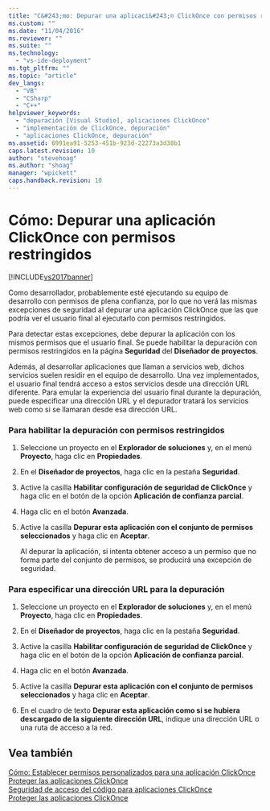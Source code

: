 ```yaml
---
title: "C&#243;mo: Depurar una aplicaci&#243;n ClickOnce con permisos restringidos | Microsoft Docs"
ms.custom: ""
ms.date: "11/04/2016"
ms.reviewer: ""
ms.suite: ""
ms.technology: 
  - "vs-ide-deployment"
ms.tgt_pltfrm: ""
ms.topic: "article"
dev_langs: 
  - "VB"
  - "CSharp"
  - "C++"
helpviewer_keywords: 
  - "depuración [Visual Studio], aplicaciones ClickOnce"
  - "implementación de ClickOnce, depuración"
  - "aplicaciones ClickOnce, depuración"
ms.assetid: 6991ea91-5253-451b-923d-22273a3d38b1
caps.latest.revision: 10
author: "stevehoag"
ms.author: "shoag"
manager: "wpickett"
caps.handback.revision: 10
---
```

# C&#243;mo: Depurar una aplicaci&#243;n ClickOnce con permisos restringidos
[!INCLUDE[vs2017banner](../code-quality/includes/vs2017banner.md)]

Como desarrollador, probablemente esté ejecutando su equipo de desarrollo con permisos de plena confianza, por lo que no verá las mismas excepciones de seguridad al depurar una aplicación ClickOnce que las que podría ver el usuario final al ejecutarlo con permisos restringidos.  
  
 Para detectar estas excepciones, debe depurar la aplicación con los mismos permisos que el usuario final. Se puede habilitar la depuración con permisos restringidos en la página **Seguridad** del **Diseñador de proyectos**.  
  
 Además, al desarrollar aplicaciones que llaman a servicios web, dichos servicios suelen residir en el equipo de desarrollo. Una vez implementados, el usuario final tendrá acceso a estos servicios desde una dirección URL diferente. Para emular la experiencia del usuario final durante la depuración, puede especificar una dirección URL y el depurador tratará los servicios web como si se llamaran desde esa dirección URL.  
  
### Para habilitar la depuración con permisos restringidos  
  
1.  Seleccione un proyecto en el **Explorador de soluciones** y, en el menú **Proyecto**, haga clic en **Propiedades**.  
  
2.  En el **Diseñador de proyectos**, haga clic en la pestaña **Seguridad**.  
  
3.  Active la casilla **Habilitar configuración de seguridad de ClickOnce** y haga clic en el botón de la opción **Aplicación de confianza parcial**.  
  
4.  Haga clic en el botón **Avanzada**.  
  
5.  Active la casilla **Depurar esta aplicación con el conjunto de permisos seleccionados** y haga clic en **Aceptar**.  
  
     Al depurar la aplicación, si intenta obtener acceso a un permiso que no forma parte del conjunto de permisos, se producirá una excepción de seguridad.  
  
### Para especificar una dirección URL para la depuración  
  
1.  Seleccione un proyecto en el **Explorador de soluciones** y, en el menú **Proyecto**, haga clic en **Propiedades**.  
  
2.  En el **Diseñador de proyectos**, haga clic en la pestaña **Seguridad**.  
  
3.  Active la casilla **Habilitar configuración de seguridad de ClickOnce** y haga clic en el botón de la opción **Aplicación de confianza parcial**.  
  
4.  Haga clic en el botón **Avanzada**.  
  
5.  Active la casilla **Depurar esta aplicación con el conjunto de permisos seleccionados** y haga clic en **Aceptar**.  
  
6.  En el cuadro de texto **Depurar esta aplicación como si se hubiera descargado de la siguiente dirección URL**, indique una dirección URL o una ruta de acceso a la red.  
  
## Vea también  
 [Cómo: Establecer permisos personalizados para una aplicación ClickOnce](../deployment/how-to-set-custom-permissions-for-a-clickonce-application.md)   
 [Proteger las aplicaciones ClickOnce](../deployment/securing-clickonce-applications.md)   
 [Seguridad de acceso del código para aplicaciones ClickOnce](../deployment/code-access-security-for-clickonce-applications.md)   
 [Proteger las aplicaciones ClickOnce](../deployment/securing-clickonce-applications.md)